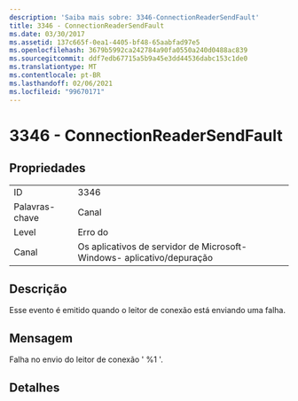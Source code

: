 ```yaml
---
description: 'Saiba mais sobre: 3346-ConnectionReaderSendFault'
title: 3346 - ConnectionReaderSendFault
ms.date: 03/30/2017
ms.assetid: 137c665f-0ea1-4405-bf48-65aabfad97e5
ms.openlocfilehash: 3679b5992ca242784a90fa0550a240d0488ac839
ms.sourcegitcommit: ddf7edb67715a5b9a45e3dd44536dabc153c1de0
ms.translationtype: MT
ms.contentlocale: pt-BR
ms.lasthandoff: 02/06/2021
ms.locfileid: "99670171"
---
```

# <a name="3346---connectionreadersendfault"></a>3346 - ConnectionReaderSendFault

## <a name="properties"></a>Propriedades  
  
|||  
|-|-|  
|ID|3346|  
|Palavras-chave|Canal|  
|Level|Erro do|  
|Canal|Os aplicativos de servidor de Microsoft-Windows- aplicativo/depuração|  
  
## <a name="description"></a>Descrição  

 Esse evento é emitido quando o leitor de conexão está enviando uma falha.  
  
## <a name="message"></a>Mensagem  

 Falha no envio do leitor de conexão ' %1 '.  
  
## <a name="details"></a>Detalhes
